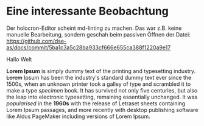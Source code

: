 # Eine interessante Beobachtung

Der holocron-Editor scheint md-linting zu machen. Das war z.B. keine manuelle Bearbeitung, sondern geschah beim passiven Öffnen der Datei: <https://github.com/dse-as/docs/commit/5ba1c3a5c28ba933cf666e655ca388f1220a9e17>

Hallo Welt

**Lorem Ipsum** is simply dummy text of the printing and typesetting industry. ~~Lorem~~ Ipsum has been the industry's standard dummy text ever since the 1500s, when an unknown printer took a galley of type and scrambled it to make a type _specimen_ book. It has survived not only five centuries, but also the leap into electronic typesetting, remaining essentially unchanged. It was _popularised_ in the **1960s** with the release of Letraset sheets containing Lorem Ipsum passages, and more recently with desktop publishing software like Aldus PageMaker including versions of Lorem Ipsum.